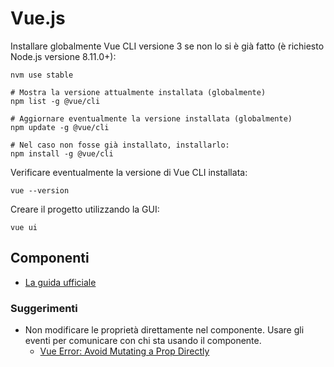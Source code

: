 # Vue.js

Installare globalmente Vue CLI versione 3 se non lo si è già fatto (è richiesto Node.js versione 8.11.0+):

```
nvm use stable

# Mostra la versione attualmente installata (globalmente)
npm list -g @vue/cli

# Aggiornare eventualmente la versione installata (globalmente)
npm update -g @vue/cli

# Nel caso non fosse già installato, installarlo:
npm install -g @vue/cli
```

Verificare eventualmente la versione di Vue CLI installata:

```
vue --version
```

Creare il progetto utilizzando la GUI:

```
vue ui
```

## Componenti

* [La guida ufficiale](https://vuejs.org/v2/guide/components.html)

### Suggerimenti

* Non modificare le proprietà direttamente nel componente. Usare gli eventi per comunicare con chi sta usando il componente.
  * [Vue Error: Avoid Mutating a Prop Directly](https://michaelnthiessen.com/avoid-mutating-prop-directly/)
